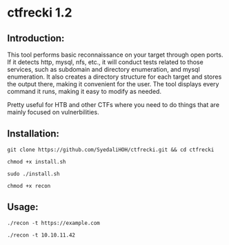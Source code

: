 # ctfrecki 1.2

## Introduction:

This tool performs basic reconnaissance on your target through open ports. If it detects http, mysql, nfs, etc., it will conduct tests related to those services, such as subdomain and directory enumeration, and mysql enumeration. It also creates a directory structure for each target and stores the output there, making it convenient for the user. The tool displays every command it runs, making it easy to modify as needed.

Pretty useful for HTB and other CTFs where you need to do things that are mainly focused on vulnerbilities.

## Installation:

```git clone https://github.com/SyedaliHOH/ctfrecki.git && cd ctfrecki```

```chmod +x install.sh```

```sudo ./install.sh```

```chmod +x recon```

## Usage:

```./recon -t https://example.com```

```./recon -t 10.10.11.42```

